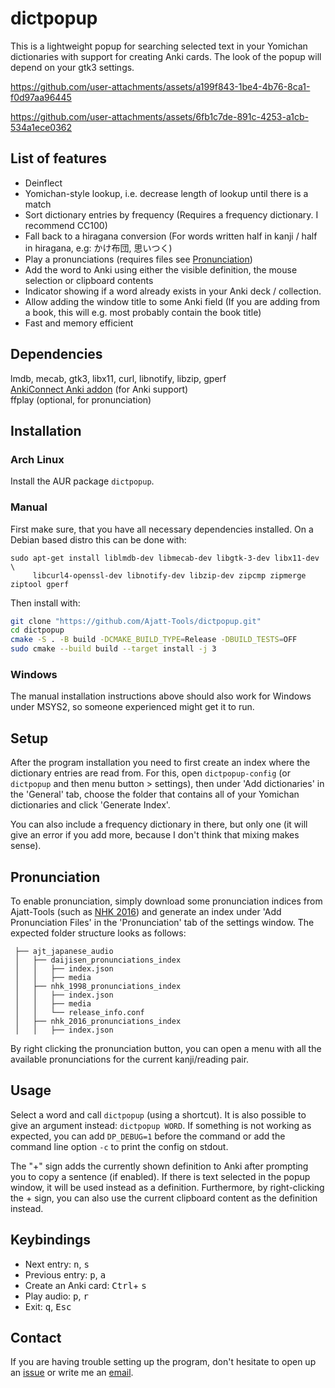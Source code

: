 # dictpopup

This is a lightweight popup for searching selected text in your Yomichan dictionaries with support for creating Anki
cards. The look of the popup will depend on your gtk3 settings.

https://github.com/user-attachments/assets/a199f843-1be4-4b76-8ca1-f0d97aa96445

https://github.com/user-attachments/assets/6fb1c7de-891c-4253-a1cb-534a1ece0362

## List of features

* Deinflect
* Yomichan-style lookup, i.e. decrease length of lookup until there is a match
* Sort dictionary entries by frequency (Requires a frequency dictionary. I recommend CC100)
* Fall back to a hiragana conversion (For words written half in kanji / half in hiragana, e.g: かけ布団, 思いつく)
* Play a pronunciations (requires files see [Pronunciation](#pronunciation))
* Add the word to Anki using either the visible definition, the mouse selection or clipboard contents
* Indicator showing if a word already exists in your Anki deck / collection.
* Allow adding the window title to some Anki field (If you are adding from a book, this will e.g. most probably contain
  the book title)
* Fast and memory efficient

## Dependencies

lmdb, mecab, gtk3, libx11, curl, libnotify, libzip, gperf\
[AnkiConnect Anki addon](https://ankiweb.net/shared/info/2055492159) (for Anki support)\
ffplay (optional, for pronunciation)

## Installation

### Arch Linux

Install the AUR package `dictpopup`.

### Manual

First make sure, that you have all necessary dependencies installed. On a Debian based distro this can be done with:

```
sudo apt-get install liblmdb-dev libmecab-dev libgtk-3-dev libx11-dev \
     libcurl4-openssl-dev libnotify-dev libzip-dev zipcmp zipmerge ziptool gperf
```

Then install with:

```bash
git clone "https://github.com/Ajatt-Tools/dictpopup.git"
cd dictpopup
cmake -S . -B build -DCMAKE_BUILD_TYPE=Release -DBUILD_TESTS=OFF
sudo cmake --build build --target install -j 3
```

### Windows

The manual installation instructions above should also work for Windows under MSYS2, so someone
experienced might get it to run.

## Setup

After the program installation you need to first create an index where the dictionary entries are read from.
For this, open `dictpopup-config` (or `dictpopup` and then menu button > settings), then under 'Add dictionaries' in the
'General' tab, choose the folder that contains all of your Yomichan dictionaries and click 'Generate Index'.

You can also include a frequency dictionary in there, but only one (it will give an error if you add more, because I
don't think that mixing makes sense).

## Pronunciation

To enable pronunciation, simply download some pronunciation indices from Ajatt-Tools (such
as [NHK 2016](https://github.com/Ajatt-Tools/nhk_2016_pronunciations_index))
and generate an index under 'Add Pronunciation Files' in the 'Pronunciation' tab of the settings window. The expected
folder structure looks as follows:

```
 ├── ajt_japanese_audio
 │   ├── daijisen_pronunciations_index
 │   │   ├── index.json
 │   │   ├── media
 │   ├── nhk_1998_pronunciations_index
 │   │   ├── index.json
 │   │   ├── media
 │   │   └── release_info.conf
 │   ├── nhk_2016_pronunciations_index
 │   │   ├── index.json
```

By right clicking the pronunciation button, you can open a menu with all the available pronunciations
for the current kanji/reading pair.

## Usage

Select a word and call `dictpopup` (using a shortcut). It is also possible to give an argument
instead: `dictpopup WORD`.
If something is not working as expected, you can add `DP_DEBUG=1` before the command or add the command line option `-c`
to print the config on stdout.

The "+" sign adds the currently shown definition to Anki after prompting you to copy a sentence (if enabled).
If there is text selected in the popup window, it will be used instead as a definition.
Furthermore, by right-clicking the + sign, you can also use the current clipboard content as the definition instead.

## Keybindings

- Next entry: <kbd>n</kbd>, <kbd>s</kbd>
- Previous entry: <kbd>p</kbd>, <kbd>a</kbd>
- Create an Anki card: <kbd>Ctrl</kbd>+ <kbd>s</kbd>
- Play audio: <kbd>p</kbd>, <kbd>r</kbd>
- Exit: <kbd>q</kbd>, <kbd>Esc</kbd>

## Contact

If you are having trouble setting up the program, don't hesitate to open up
an [issue](https://github.com/btrkeks/dictpopup/issues) or write me an [email](mailto:butterkeks@fedora.email).
